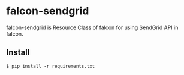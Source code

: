 falcon-sendgrid
========================

falcon-sendgrid is Resource Class of falcon for using SendGrid API in falcon.


Install
-----------

    $ pip install -r requirements.txt